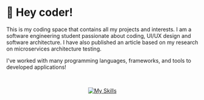 # 🚀 Hey coder!

This is my coding space that contains all my projects and interests. I am a software engineering student passionate about coding, UI/UX design and software architecture. I have also published an article based on my research on microservices architecture testing.

I've worked with many programming languages, frameworks, and tools to developed applications!

<br>

<div align="center">

[![My Skills](https://skillicons.dev/icons?i=laravel,express,react,next,astro&theme=light)](https://skillicons.dev)

</div>
